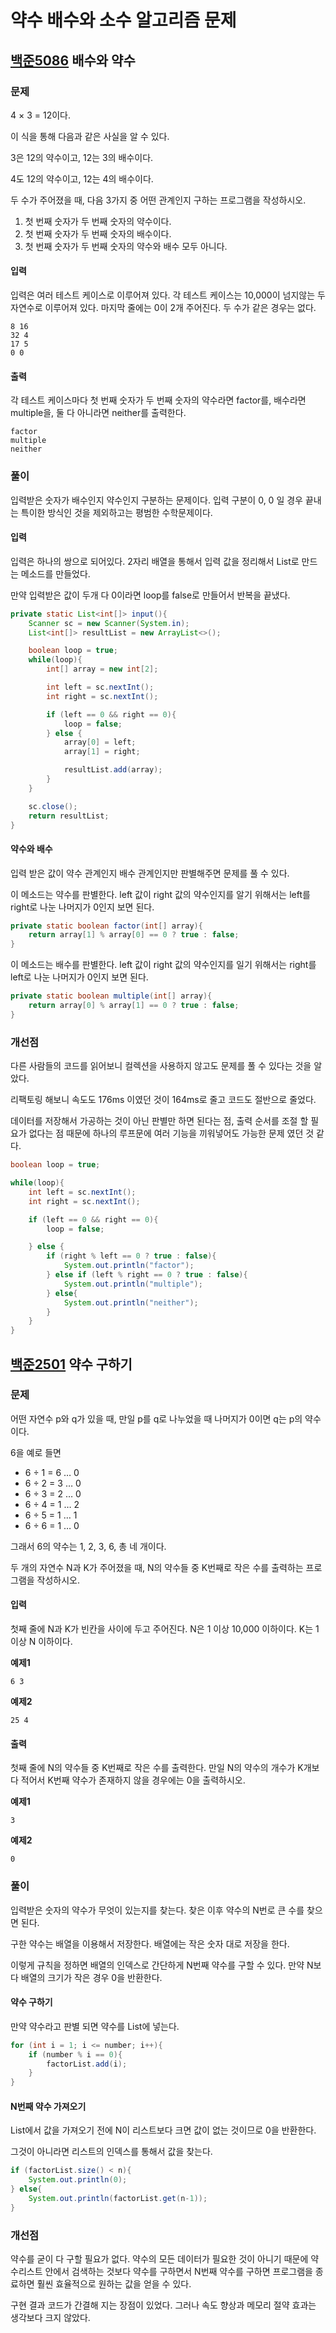 # 약수 배수와 소수 알고리즘 문제
## [백준5086](https://www.acmicpc.net/problem/5086) 배수와 약수
### 문제
4 × 3 = 12이다.

이 식을 통해 다음과 같은 사실을 알 수 있다.

3은 12의 약수이고, 12는 3의 배수이다.

4도 12의 약수이고, 12는 4의 배수이다.

두 수가 주어졌을 때, 다음 3가지 중 어떤 관계인지 구하는 프로그램을 작성하시오.

1. 첫 번째 숫자가 두 번째 숫자의 약수이다.
2. 첫 번째 숫자가 두 번째 숫자의 배수이다.
3. 첫 번째 숫자가 두 번째 숫자의 약수와 배수 모두 아니다.

#### 입력
입력은 여러 테스트 케이스로 이루어져 있다. 각 테스트 케이스는 10,000이 넘지않는 두 자연수로 이루어져 있다. 마지막 줄에는 0이 2개 주어진다. 두 수가 같은 경우는 없다.
```text
8 16
32 4
17 5
0 0
```

#### 출력
각 테스트 케이스마다 첫 번째 숫자가 두 번째 숫자의 약수라면 factor를, 배수라면 multiple을, 둘 다 아니라면 neither를 출력한다.
```text
factor
multiple
neither
```

### 풀이
입력받은 숫자가 배수인지 약수인지 구분하는 문제이다. 입력 구분이 0, 0 일 경우 끝내는 특이한 방식인 것을 제외하고는 평범한 수학문제이다.

#### 입력
입력은 하나의 쌍으로 되어있다. 2자리 배열을 통해서 입력 값을 정리해서 List로 만드는 메소드를 만들었다.

만약 입력받은 값이 두개 다 0이라면 loop를 false로 만들어서 반복을 끝냈다.
```Java
private static List<int[]> input(){
    Scanner sc = new Scanner(System.in);
    List<int[]> resultList = new ArrayList<>();

    boolean loop = true;
    while(loop){
        int[] array = new int[2];

        int left = sc.nextInt();
        int right = sc.nextInt();

        if (left == 0 && right == 0){
            loop = false;
        } else {
            array[0] = left;
            array[1] = right;

            resultList.add(array);
        }
    }

    sc.close();
    return resultList;
}
```

#### 약수와 배수
입력 받은 값이 약수 관계인지 배수 관계인지만 판별해주면 문제를 풀 수 있다.

이 메소드는 약수를 판별한다. left 값이 right 값의 약수인지를 알기 위해서는 left를 right로 나눈 나머지가 0인지 보면 된다.
```Java
private static boolean factor(int[] array){
    return array[1] % array[0] == 0 ? true : false;
}
```

이 메소드는 배수를 판별한다. left 값이 right 값의 약수인지를 일기 위해서는 right를 left로 나눈 나머지가 0인지 보면 된다.
```java
private static boolean multiple(int[] array){
    return array[0] % array[1] == 0 ? true : false;
}
```

### 개선점
다른 사람들의 코드를 읽어보니 컬렉션을 사용하지 않고도 문제를 풀 수 있다는 것을 알았다.

리팩토링 해보니 속도도 176ms 이였던 것이 164ms로 줄고 코드도 절반으로 줄었다.

데이터를 저장해서 가공하는 것이 아닌 판별만 하면 된다는 점, 출력 순서를 조절 할 필요가 없다는 점 때문에 하나의 루프문에 여러 기능을 끼워넣어도 가능한 문제 였던 것 같다.
```Java
boolean loop = true;

while(loop){
    int left = sc.nextInt();
    int right = sc.nextInt();

    if (left == 0 && right == 0){
        loop = false;

    } else {
        if (right % left == 0 ? true : false){
            System.out.println("factor");
        } else if (left % right == 0 ? true : false){
            System.out.println("multiple");
        } else{
            System.out.println("neither");
        }
    }
}
```

## [백준2501](https://www.acmicpc.net/problem/2501) 약수 구하기
### 문제
어떤 자연수 p와 q가 있을 때, 만일 p를 q로 나누었을 때 나머지가 0이면 q는 p의 약수이다.

6을 예로 들면
- 6 ÷ 1 = 6 … 0 
- 6 ÷ 2 = 3 … 0 
- 6 ÷ 3 = 2 … 0 
- 6 ÷ 4 = 1 … 2 
- 6 ÷ 5 = 1 … 1 
- 6 ÷ 6 = 1 … 0

그래서 6의 약수는 1, 2, 3, 6, 총 네 개이다.

두 개의 자연수 N과 K가 주어졌을 때, N의 약수들 중 K번째로 작은 수를 출력하는 프로그램을 작성하시오.

#### 입력
첫째 줄에 N과 K가 빈칸을 사이에 두고 주어진다. N은 1 이상 10,000 이하이다. K는 1 이상 N 이하이다.

**예제1**
```text
6 3
```

**예제2**
```text
25 4
```

#### 출력
첫째 줄에 N의 약수들 중 K번째로 작은 수를 출력한다. 만일 N의 약수의 개수가 K개보다 적어서 K번째 약수가 존재하지 않을 경우에는 0을 출력하시오.

**예제1**
```text
3
```

**예제2**
```text
0
```

### 풀이
입력받은 숫자의 약수가 무엇이 있는지를 찾는다. 찾은 이후 약수의 N번로 큰 수를 찾으면 된다.

구한 약수는 배열을 이용해서 저장한다. 배열에는 작은 숫자 대로 저장을 한다.

이렇게 규칙을 정하면 배열의 인덱스로 간단하게 N번째 약수를 구할 수 있다. 만약 N보다 배열의 크기가 작은 경우 0을 반환한다.

#### 약수 구하기
만약 약수라고 판별 되면 약수를 List에 넣는다.
```java
for (int i = 1; i <= number; i++){
    if (number % i == 0){
        factorList.add(i);
    }
}
```

#### N번째 약수 가져오기
List에서 값을 가져오기 전에 N이 리스트보다 크면 값이 없는 것이므로 0을 반환한다.

그것이 아니라면 리스트의 인덱스를 통해서 값을 찾는다.
```java
if (factorList.size() < n){
    System.out.println(0);
} else{
    System.out.println(factorList.get(n-1));
}
```

### 개선점
약수를 굳이 다 구할 필요가 없다. 약수의 모든 데이터가 필요한 것이 아니기 때문에 약수리스트 안에서 검색하는 것보다 약수를 구하면서 N번째 약수를 구하면 프로그램을 종료하면 훨씬 효율적으로 원하는 값을 얻을 수 있다.

구현 결과 코드가 간결해 지는 장점이 있었다. 그러나 속도 향상과 메모리 절약 효과는 생각보다 크지 않았다.